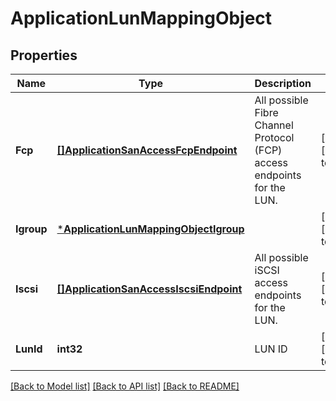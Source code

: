 # ApplicationLunMappingObject

## Properties
Name | Type | Description | Notes
------------ | ------------- | ------------- | -------------
**Fcp** | [**[]ApplicationSanAccessFcpEndpoint**](application_san_access_fcp_endpoint.md) | All possible Fibre Channel Protocol (FCP) access endpoints for the LUN. | [optional] [default to null]
**Igroup** | [***ApplicationLunMappingObjectIgroup**](application_lun_mapping_object_igroup.md) |  | [optional] [default to null]
**Iscsi** | [**[]ApplicationSanAccessIscsiEndpoint**](application_san_access_iscsi_endpoint.md) | All possible iSCSI access endpoints for the LUN. | [optional] [default to null]
**LunId** | **int32** | LUN ID | [optional] [default to null]

[[Back to Model list]](../README.md#documentation-for-models) [[Back to API list]](../README.md#documentation-for-api-endpoints) [[Back to README]](../README.md)


